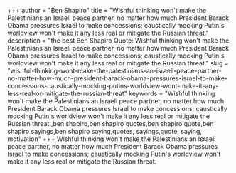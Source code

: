 +++
author = "Ben Shapiro"
title = "Wishful thinking won't make the Palestinians an Israeli peace partner, no matter how much President Barack Obama pressures Israel to make concessions; caustically mocking Putin's worldview won't make it any less real or mitigate the Russian threat."
description = "the best Ben Shapiro Quote: Wishful thinking won't make the Palestinians an Israeli peace partner, no matter how much President Barack Obama pressures Israel to make concessions; caustically mocking Putin's worldview won't make it any less real or mitigate the Russian threat."
slug = "wishful-thinking-wont-make-the-palestinians-an-israeli-peace-partner-no-matter-how-much-president-barack-obama-pressures-israel-to-make-concessions-caustically-mocking-putins-worldview-wont-make-it-any-less-real-or-mitigate-the-russian-threat"
keywords = "Wishful thinking won't make the Palestinians an Israeli peace partner, no matter how much President Barack Obama pressures Israel to make concessions; caustically mocking Putin's worldview won't make it any less real or mitigate the Russian threat.,ben shapiro,ben shapiro quotes,ben shapiro quote,ben shapiro sayings,ben shapiro saying,quotes, sayings,quote, saying, motivation"
+++
Wishful thinking won't make the Palestinians an Israeli peace partner, no matter how much President Barack Obama pressures Israel to make concessions; caustically mocking Putin's worldview won't make it any less real or mitigate the Russian threat.

